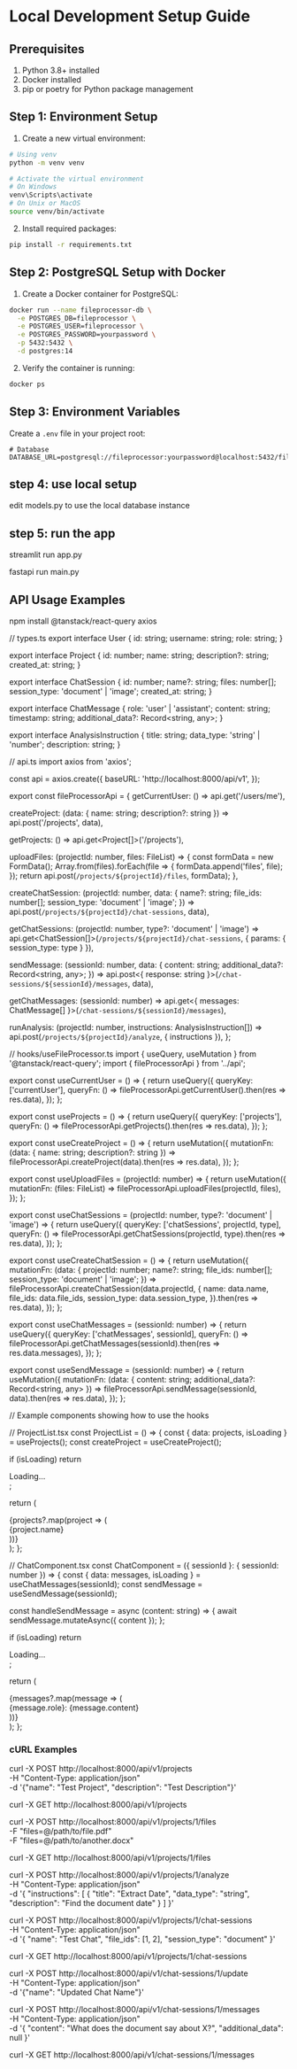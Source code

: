 # Local Development Setup Guide

## Prerequisites

1. Python 3.8+ installed
2. Docker installed
3. pip or poetry for Python package management

## Step 1: Environment Setup

1. Create a new virtual environment:
```bash
# Using venv
python -m venv venv

# Activate the virtual environment
# On Windows
venv\Scripts\activate
# On Unix or MacOS
source venv/bin/activate
```

2. Install required packages:
```bash
pip install -r requirements.txt
```

## Step 2: PostgreSQL Setup with Docker

1. Create a Docker container for PostgreSQL:
```bash
docker run --name fileprocessor-db \
  -e POSTGRES_DB=fileprocessor \
  -e POSTGRES_USER=fileprocessor \
  -e POSTGRES_PASSWORD=yourpassword \
  -p 5432:5432 \
  -d postgres:14
```

2. Verify the container is running:
```bash
docker ps
```

## Step 3: Environment Variables

Create a `.env` file in your project root:
```env
# Database
DATABASE_URL=postgresql://fileprocessor:yourpassword@localhost:5432/fileprocessor

```
## step 4: use local setup

edit models.py to use the local database instance

## step 5: run the app

streamlit run app.py

fastapi run main.py


## API Usage Examples

npm install @tanstack/react-query axios


// types.ts
export interface User {
  id: string;
  username: string;
  role: string;
}

export interface Project {
  id: number;
  name: string;
  description?: string;
  created_at: string;
}

export interface ChatSession {
  id: number;
  name?: string;
  files: number[];
  session_type: 'document' | 'image';
  created_at: string;
}

export interface ChatMessage {
  role: 'user' | 'assistant';
  content: string;
  timestamp: string;
  additional_data?: Record<string, any>;
}

export interface AnalysisInstruction {
  title: string;
  data_type: 'string' | 'number';
  description: string;
}

// api.ts
import axios from 'axios';

const api = axios.create({
  baseURL: 'http://localhost:8000/api/v1',
});

export const fileProcessorApi = {
  getCurrentUser: () => 
    api.get<User>('/users/me'),

  createProject: (data: { name: string; description?: string }) =>
    api.post<Project>('/projects', data),
  
  getProjects: () =>
    api.get<Project[]>('/projects'),

  uploadFiles: (projectId: number, files: FileList) => {
    const formData = new FormData();
    Array.from(files).forEach(file => {
      formData.append('files', file);
    });
    return api.post(`/projects/${projectId}/files`, formData);
  },

  createChatSession: (projectId: number, data: {
    name?: string;
    file_ids: number[];
    session_type: 'document' | 'image';
  }) =>
    api.post<ChatSession>(`/projects/${projectId}/chat-sessions`, data),

  getChatSessions: (projectId: number, type?: 'document' | 'image') =>
    api.get<ChatSession[]>(`/projects/${projectId}/chat-sessions`, {
      params: { session_type: type }
    }),

  sendMessage: (sessionId: number, data: {
    content: string;
    additional_data?: Record<string, any>;
  }) =>
    api.post<{ response: string }>(`/chat-sessions/${sessionId}/messages`, data),

  getChatMessages: (sessionId: number) =>
    api.get<{ messages: ChatMessage[] }>(`/chat-sessions/${sessionId}/messages`),

  runAnalysis: (projectId: number, instructions: AnalysisInstruction[]) =>
    api.post(`/projects/${projectId}/analyze`, { instructions }),
};


// hooks/useFileProcessor.ts
import { useQuery, useMutation } from '@tanstack/react-query';
import { fileProcessorApi } from '../api';

export const useCurrentUser = () => {
  return useQuery({
    queryKey: ['currentUser'],
    queryFn: () => fileProcessorApi.getCurrentUser().then(res => res.data),
  });
};

export const useProjects = () => {
  return useQuery({
    queryKey: ['projects'],
    queryFn: () => fileProcessorApi.getProjects().then(res => res.data),
  });
};

export const useCreateProject = () => {
  return useMutation({
    mutationFn: (data: { name: string; description?: string }) =>
      fileProcessorApi.createProject(data).then(res => res.data),
  });
};

export const useUploadFiles = (projectId: number) => {
  return useMutation({
    mutationFn: (files: FileList) =>
      fileProcessorApi.uploadFiles(projectId, files),
  });
};

export const useChatSessions = (projectId: number, type?: 'document' | 'image') => {
  return useQuery({
    queryKey: ['chatSessions', projectId, type],
    queryFn: () => fileProcessorApi.getChatSessions(projectId, type).then(res => res.data),
  });
};

export const useCreateChatSession = () => {
  return useMutation({
    mutationFn: (data: {
      projectId: number;
      name?: string;
      file_ids: number[];
      session_type: 'document' | 'image';
    }) =>
      fileProcessorApi.createChatSession(data.projectId, {
        name: data.name,
        file_ids: data.file_ids,
        session_type: data.session_type,
      }).then(res => res.data),
  });
};

export const useChatMessages = (sessionId: number) => {
  return useQuery({
    queryKey: ['chatMessages', sessionId],
    queryFn: () => fileProcessorApi.getChatMessages(sessionId).then(res => res.data.messages),
  });
};

export const useSendMessage = (sessionId: number) => {
  return useMutation({
    mutationFn: (data: { content: string; additional_data?: Record<string, any> }) =>
      fileProcessorApi.sendMessage(sessionId, data).then(res => res.data),
  });
};


// Example components showing how to use the hooks

// ProjectList.tsx
const ProjectList = () => {
  const { data: projects, isLoading } = useProjects();
  const createProject = useCreateProject();

  if (isLoading) return <div>Loading...</div>;

  return (
    <div>
      {projects?.map(project => (
        <div key={project.id}>{project.name}</div>
      ))}
    </div>
  );
};

// ChatComponent.tsx
const ChatComponent = ({ sessionId }: { sessionId: number }) => {
  const { data: messages, isLoading } = useChatMessages(sessionId);
  const sendMessage = useSendMessage(sessionId);

  const handleSendMessage = async (content: string) => {
    await sendMessage.mutateAsync({ content });
  };

  if (isLoading) return <div>Loading...</div>;

  return (
    <div>
      {messages?.map(message => (
        <div key={message.timestamp}>
          {message.role}: {message.content}
        </div>
      ))}
    </div>
  );
};

### cURL Examples

curl -X POST http://localhost:8000/api/v1/projects \
  -H "Content-Type: application/json" \
  -d '{"name": "Test Project", "description": "Test Description"}'

curl -X GET http://localhost:8000/api/v1/projects

curl -X POST http://localhost:8000/api/v1/projects/1/files \
  -F "files=@/path/to/file.pdf" \
  -F "files=@/path/to/another.docx"

curl -X GET http://localhost:8000/api/v1/projects/1/files

curl -X POST http://localhost:8000/api/v1/projects/1/analyze \
  -H "Content-Type: application/json" \
  -d '{
    "instructions": [
      {
        "title": "Extract Date",
        "data_type": "string",
        "description": "Find the document date"
      }
    ]
  }'

curl -X POST http://localhost:8000/api/v1/projects/1/chat-sessions \
  -H "Content-Type: application/json" \
  -d '{
    "name": "Test Chat",
    "file_ids": [1, 2],
    "session_type": "document"
  }'

curl -X GET http://localhost:8000/api/v1/projects/1/chat-sessions

curl -X POST http://localhost:8000/api/v1/chat-sessions/1/update \
  -H "Content-Type: application/json" \
  -d '{"name": "Updated Chat Name"}'

curl -X POST http://localhost:8000/api/v1/chat-sessions/1/messages \
  -H "Content-Type: application/json" \
  -d '{
    "content": "What does the document say about X?",
    "additional_data": null
  }'

curl -X GET http://localhost:8000/api/v1/chat-sessions/1/messages
```